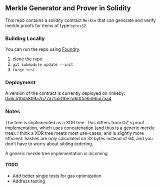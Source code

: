## Merkle Generator and Prover in Solidity

This repo contains a solidity contract `Merkle` that can generate and verify merkle proofs for items of type `bytes32`.

### Building Locally
You can run the repo using [Foundry](https://github.com/gakonst/foundry).
1. clone the repo
2. ```git submodule update --init```
3. `forge test`

### Deployment
A version of the contract is currently deployed on rinkeby: [0x6c510d5809a7b77d71a5f1be2d600c95065d7aa4](https://rinkeby.etherscan.io/address/0x6c510d5809a7b77d71a5f1be2d600c95065d7aa4)

### Notes
The tree is implemented as a XOR tree. This differs from OZ's proof implementation, which uses concatenation (and thus is a generic merkle tree). I think a XOR tree meets most use-cases, and is slightly more efficient: hashes are only calculated on 32 bytes instead of 64, and you don't have to worry about sibling ordering. 

A generic merkle tree implementation is incoming


#### TODO
* Add better single tests for gas optimization
* Address testing
